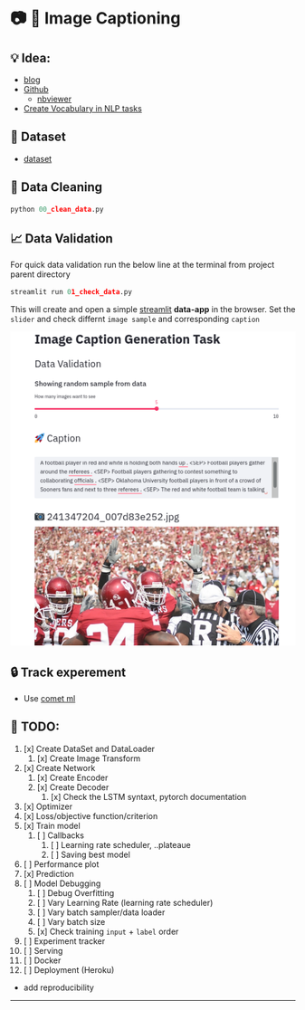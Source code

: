 # :camera: :bookmark_tabs: Image Captioning

## :bulb: Idea:

- [blog](https://towardsdatascience.com/automatic-image-captioning-with-cnn-rnn-aae3cd442d83)
- [Github](https://github.com/Noob-can-Compile/Automatic-Image-Captioning)
  - [nbviewer](https://nbviewer.jupyter.org/github/Noob-can-Compile/Automatic-Image-Captioning/tree/master/)
- [Create Vocabulary in NLP tasks](https://www.kdnuggets.com/2019/11/create-vocabulary-nlp-tasks-python.html)

## :floppy_disk: Dataset

- [dataset](https://www.kaggle.com/shadabhussain/flickr8k)

## :broom: Data Cleaning

```py
python 00_clean_data.py
```

## :chart_with_upwards_trend: Data Validation

For quick data validation run the below line at the terminal from project parent directory

```py
streamlit run 01_check_data.py
```

This will create and open a simple [streamlit](https://www.streamlit.io/) **data-app** in the browser. Set the `slider`  and check differnt `image sample` and corresponding `caption`

![image](asset/demo.png)

## :lock: Track experement

- Use [comet ml](https://www.comet.ml/site/)

## :dart: TODO:

1. [x] Create DataSet and DataLoader
   1. [x] Create Image Transform
2. [x] Create Network
   1. [x] Create Encoder
   2. [x] Create Decoder
      1. [x] Check the LSTM syntaxt, pytorch documentation
3. [x] Optimizer
4. [x] Loss/objective function/criterion
5. [x] Train model
   1. [ ] Callbacks
      1. [ ] Learning rate scheduler, ..plateaue
      2. [ ] Saving best model
6. [ ] Performance plot
7. [x] Prediction
8. [ ] Model Debugging
   1. [ ] Debug Overfitting
   2. [ ] Vary Learning Rate (learning rate scheduler)
   3. [ ] Vary batch sampler/data loader
   4. [ ] Vary batch size
   5. [x] Check training `input` + `label` order
9. [ ] Experiment tracker
10. [ ] Serving
11. [ ] Docker
12. [ ] Deployment (Heroku)

- add reproducibility

-----------